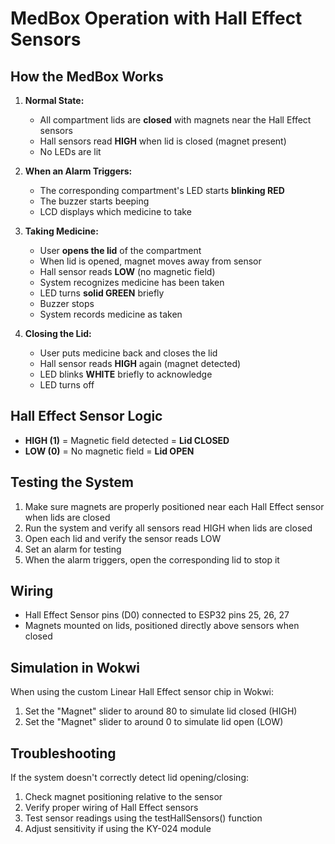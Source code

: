 # MedBox Operation with Hall Effect Sensors

## How the MedBox Works

1. **Normal State:**
   - All compartment lids are **closed** with magnets near the Hall Effect sensors
   - Hall sensors read **HIGH** when lid is closed (magnet present)
   - No LEDs are lit

2. **When an Alarm Triggers:**
   - The corresponding compartment's LED starts **blinking RED**
   - The buzzer starts beeping
   - LCD displays which medicine to take

3. **Taking Medicine:**
   - User **opens the lid** of the compartment
   - When lid is opened, magnet moves away from sensor
   - Hall sensor reads **LOW** (no magnetic field)
   - System recognizes medicine has been taken
   - LED turns **solid GREEN** briefly
   - Buzzer stops
   - System records medicine as taken

4. **Closing the Lid:**
   - User puts medicine back and closes the lid
   - Hall sensor reads **HIGH** again (magnet detected)
   - LED blinks **WHITE** briefly to acknowledge
   - LED turns off

## Hall Effect Sensor Logic

- **HIGH (1)** = Magnetic field detected = **Lid CLOSED**
- **LOW (0)** = No magnetic field = **Lid OPEN**

## Testing the System

1. Make sure magnets are properly positioned near each Hall Effect sensor when lids are closed
2. Run the system and verify all sensors read HIGH when lids are closed
3. Open each lid and verify the sensor reads LOW
4. Set an alarm for testing
5. When the alarm triggers, open the corresponding lid to stop it

## Wiring

- Hall Effect Sensor pins (D0) connected to ESP32 pins 25, 26, 27
- Magnets mounted on lids, positioned directly above sensors when closed

## Simulation in Wokwi

When using the custom Linear Hall Effect sensor chip in Wokwi:

1. Set the "Magnet" slider to around 80 to simulate lid closed (HIGH)
2. Set the "Magnet" slider to around 0 to simulate lid open (LOW)

## Troubleshooting

If the system doesn't correctly detect lid opening/closing:

1. Check magnet positioning relative to the sensor
2. Verify proper wiring of Hall Effect sensors
3. Test sensor readings using the testHallSensors() function
4. Adjust sensitivity if using the KY-024 module
